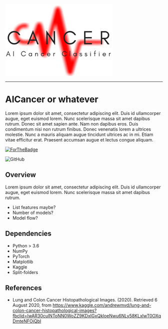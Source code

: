 
![](/images/logo.png)

---------  
# AICancer or whatever

Lorem ipsum dolor sit amet, consectetur adipiscing elit. Duis id ullamcorper augue, eget euismod lorem. Nunc scelerisque massa sit amet dapibus rutrum. Donec sit amet sapien ante. Nam non dapibus eros. Duis condimentum nisi non rutrum finibus. Donec venenatis lorem a ultrices molestie. Nunc a mauris aliquam augue tincidunt ultrices ac in mi. Etiam vitae efficitur erat. Praesent accumsan augue et lectus congue aliquam.

[![ForTheBadge](https://ForTheBadge.com/images/badges/made-with-python.svg)](https://colab.research.google.com/)

![GitHub](https://img.shields.io/github/license/justin13601/AICancer?style=flat-square)


**Overview**
---------
Lorem ipsum dolor sit amet, consectetur adipiscing elit. Duis id ullamcorper augue, eget euismod lorem. Nunc scelerisque massa sit amet dapibus rutrum.
- List features maybe?
- Number of models?
- Model flow?


**Dependencies**
---------
- Python > 3.6
- NumPy
- PyTorch
- Matplotlib
- Kaggle
- Split-folders

**References**
---------
- Lung and Colon Cancer Histopathological Images. (2020). Retrieved 6 August 2020, from https://www.kaggle.com/andrewmvd/lung-and-colon-cancer-histopathological-images?fbclid=IwAR30cuINToNN0WoZZ9KDxIGxQkloeNwu6NLy58KLxlwT0OXqDmteNFOjQbI
